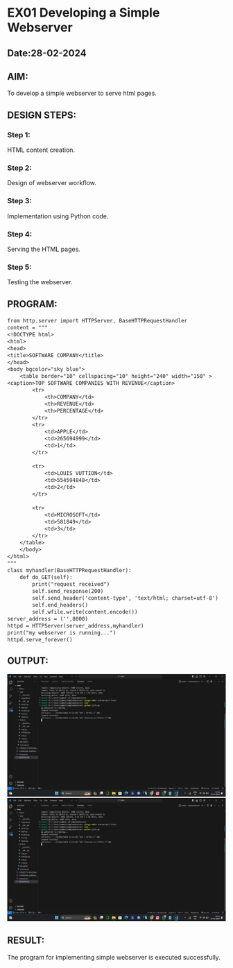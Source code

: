 # EX01 Developing a Simple Webserver
## Date:28-02-2024

## AIM:
To develop a simple webserver to serve html pages.

## DESIGN STEPS:
### Step 1: 
HTML content creation.

### Step 2:
Design of webserver workflow.

### Step 3:
Implementation using Python code.

### Step 4:
Serving the HTML pages.

### Step 5:
Testing the webserver.

## PROGRAM:
```
from http.server import HTTPServer, BaseHTTPRequestHandler
content = """
<!DOCTYPE html>
<html>
<head>
<title>SOFTWARE COMPANY</title>
</head>
<body bgcolor="sky blue">
	<table border="10" cellspacing="10" height="240" width="150" >
<caption>TOP SOFTWARE COMPANIES WITH REVENUE</caption>
		<tr>
			<th>COMPANY</td>
			<th>REVENUE</td>
			<th>PERCENTAGE</td>
		</tr>
		<tr>
			<td>APPLE</td>
			<td>265694999</td>
			<td>1</td>
		</tr>

		<tr>
			<td>LOUIS VUTTION</td>
			<td>554594848</td>
			<td>2</td>
		</tr>

		<tr>
			<td>MICROSOFT</td>
			<td>581849</td>
			<td>3</td>
		</tr>
	</table>
	</body>
</html>
"""
class myhandler(BaseHTTPRequestHandler):
    def do_GET(self):
        print("request received")
        self.send_response(200)
        self.send_header('content-type', 'text/html; charset=utf-8')
        self.end_headers()
        self.wfile.write(content.encode())
server_address = ('',8000)
httpd = HTTPServer(server_address,myhandler)
print("my webserver is running...")
httpd.serve_forever()
```


## OUTPUT:
![alt text](<Screenshot 2024-03-12 113345.png>)
![alt text](<Screenshot 2024-03-12 113345-1.png>)

## RESULT:
The program for implementing simple webserver is executed successfully.
